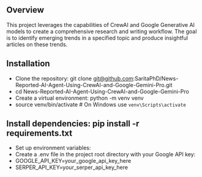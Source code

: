 ## Overview
This project leverages the capabilities of CrewAI and Google Generative AI models to create a comprehensive research and writing workflow. The goal is to identify emerging trends in a specified topic and produce insightful articles on these trends.

## Installation
- Clone the repository: git clone git@github.com:SaritaPhD/News-Reported-AI-Agent-Using-CrewAI-and-Google-Gemini-Pro.git
- cd News-Reported-AI-Agent-Using-CrewAI-and-Google-Gemini-Pro
- Create a virtual environment: python -m venv venv
- source venv/bin/activate  # On Windows use `venv\Scripts\activate`
## Install dependencies: pip install -r requirements.txt
- Set up environment variables:
- Create a .env file in the project root directory with your Google API key:
- GOOGLE_API_KEY=your_google_api_key_here
- SERPER_API_KEY=your_serper_api_key_here